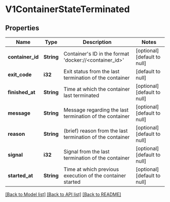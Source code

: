 # V1ContainerStateTerminated

## Properties
Name | Type | Description | Notes
------------ | ------------- | ------------- | -------------
**container_id** | **String** | Container&#39;s ID in the format &#39;docker://&lt;container_id&gt;&#39; | [optional] [default to null]
**exit_code** | **i32** | Exit status from the last termination of the container | [default to null]
**finished_at** | **String** | Time at which the container last terminated | [optional] [default to null]
**message** | **String** | Message regarding the last termination of the container | [optional] [default to null]
**reason** | **String** | (brief) reason from the last termination of the container | [optional] [default to null]
**signal** | **i32** | Signal from the last termination of the container | [optional] [default to null]
**started_at** | **String** | Time at which previous execution of the container started | [optional] [default to null]

[[Back to Model list]](../README.md#documentation-for-models) [[Back to API list]](../README.md#documentation-for-api-endpoints) [[Back to README]](../README.md)


